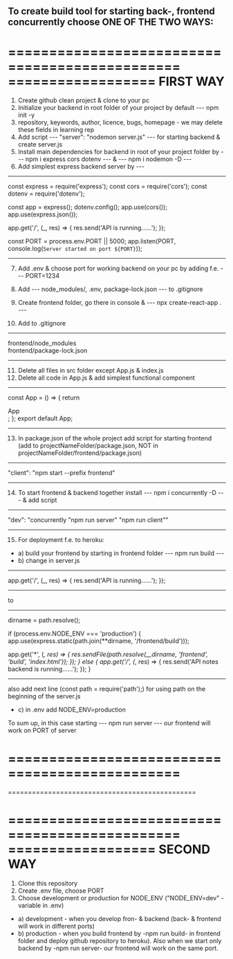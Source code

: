 ## To create build tool for starting back-, frontend concurrently choose ONE OF THE TWO WAYS:

# =============================================== ================== FIRST WAY

1. Create github clean project & clone to your pc
2. Initialize your backend in root folder of your project by default --- npm
   init -y
3. repository, keywords, author, licence, bugs, homepage - we may delete these
   fields in learning rep
4. Add script --- "server": "nodemon server.js" --- for starting backend &
   create server.js
5. Install main dependencies for backend in root of your project folder by ---
   npm i express cors dotenv --- & --- npm i nodemon -D ---
6. Add simplest express backend server by ---

---

const express = require('express'); const cors = require('cors'); const dotenv =
require('dotenv');

const app = express(); dotenv.config(); app.use(cors());
app.use(express.json());

app.get('/', (\_, res) => { res.send('API is running......'); });

const PORT = process.env.PORT || 5000; app.listen(PORT,
console.log(`Server started on port ${PORT}`));

---

7. Add .env & choose port for working backend on your pc by adding f.e. ---
   PORT=1234
8. Add --- node_modules/, .env, package-lock.json --- to .gitignore

9. Create frontend folder, go there in console & --- npx create-react-app . ---
10. Add to .gitignore

---

frontend/node_modules  
frontend/package-lock.json

---

11. Delete all files in src folder except App.js & index.js
12. Delete all code in App.js & add simplest functional component

---

const App = () => { return <div>App</div>; }; export default App;

---

13. In package.json of the whole project add script for starting frontend (add
    to projectNameFolder/package.json, NOT in
    projectNameFolder/frontend/package.json)

---

"client": "npm start --prefix frontend"

---

14. To start frontend & backend together install --- npm i concurrently -D --- &
    add script

---

"dev": "concurrently \"npm run server\" \"npm run client\""

---

15. For deployment f.e. to heroku:

- a) build your frontend by starting in frontend folder --- npm run build ---
- b) change in server.js

---

app.get('/', (\_, res) => { res.send('API is running......'); });

---

to

---

dirname = path.resolve();

if (process.env.NODE_ENV === 'production') {
app.use(express.static(path.join(\*\*dirname, '/frontend/build')));

app.get('\*', (_, res) => { res.sendFile(path.resolve(\_\_dirname, 'frontend',
'build', 'index.html')); }); } else { app.get('/', (_, res) => { res.send('API
notes backend is running......'); }); }

---

also add next line (const path = require('path');) for using path on the
beginning of the server.js

- c) in .env add NODE_ENV=production

To sum up, in this case starting --- npm run server --- our frontend will work
on PORT of server

# ===============================================

===============================================

# =============================================== ================== SECOND WAY

1. Clone this repository
2. Create .env file, choose PORT
3. Choose development or production for NODE_ENV ("NODE_ENV=dev" - variable in .env)

- a) development - when you develop fron- & backend (back- & frontend will work
  in different ports)
- b) production - when you build frontend by -npm run build- in frontend folder
  and deploy github repository to heroku). Also when we start only backend by
  -npm run server- our frontend will work on the same port.
